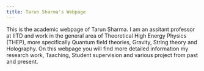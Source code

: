 ```yaml
---
title: Tarun Sharma's Webpage
---
```

This is the academic webpage of Tarun Sharma. I am an assitant professor at IITD and work in the general area of Theoretical High Energy Physics (THEP), more specifically Quantum field theories, Gravity, String theory and Holography. 
On this webpage you will find more detailed information my research work, Taaching, Student supervision and various project from past and present. 
